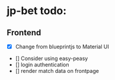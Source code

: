 # jp-bet todo:

## Frontend

-   [x] Change from blueprintjs to Material UI
-   [] Consider using easy-peasy
-   [] login authentication
-   [] render match data on frontpage
